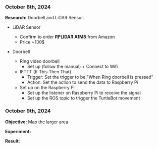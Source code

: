 
### October 8th, 2024

**Research:** Doorbell and LiDAR Sensor.
- LiDAR Sensor
	- Confirm to order **RPLIDAR A1M8** from Amazon
	- Price ~100$

- Doorbell
	- Ring video doorbell
		- Set up (follow the manual) + Connect to Wifi
	- IFTTT (If This Then That)
		- Trigger: Set the trigger to be "When Ring doorbell is pressed"
		- Action: Set the action to send the data to Raspberry Pi
	- Set up on the Raspberry Pi
		- Set up the listener on Raspberry Pi to receive the signal
		- Set up the ROS topic to trigger the TurtleBot movement


### October 9th, 2024

**Objective:** Map the larger area

**Experiment:** 

**Result:** 
